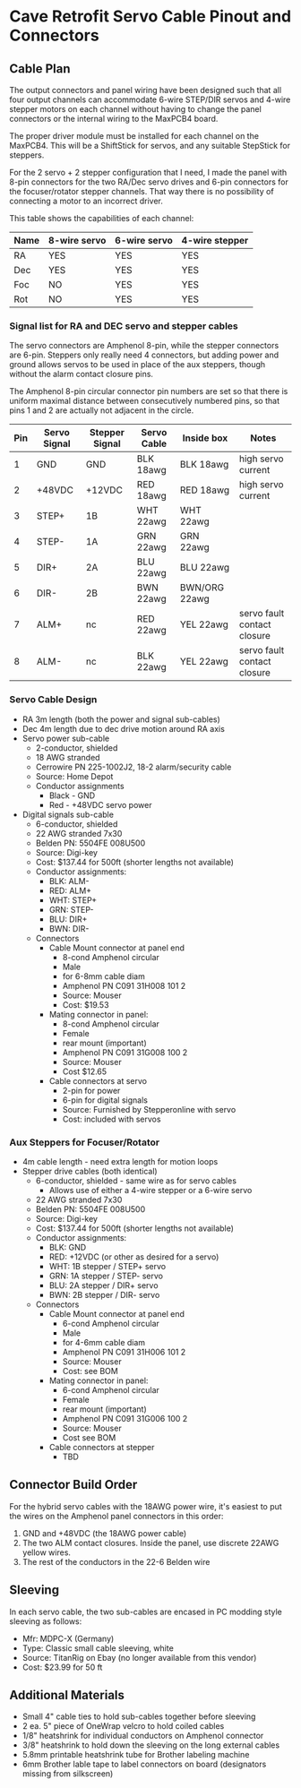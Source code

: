 # Cave Retrofit Servo Cable Pinout and Connectors

## Cable Plan

The output connectors and panel wiring have been designed such that all four
output channels can accommodate 6-wire STEP/DIR servos and 4-wire stepper
motors on each channel without having to change the panel connectors or
the internal wiring to the MaxPCB4 board.

The proper driver module must be installed for each channel on the MaxPCB4.
This will be a ShiftStick for servos, and any suitable StepStick for steppers.

For the 2 servo + 2 stepper configuration that I need, I made the panel
with 8-pin connectors for the two RA/Dec servo drives and 6-pin connectors for
the focuser/rotator stepper channels.  That way there is no possibility of connecting a
motor to an incorrect driver.

This table shows the capabilities of each channel:

| Name     | 8-wire servo | 6-wire servo | 4-wire stepper
| ---      | ---          | ---          | ---
| RA       | YES          | YES          | YES
| Dec      | YES          | YES          | YES
| Foc      | NO           | YES          | YES
| Rot      | NO           | YES          | YES

### Signal list for RA and DEC servo and stepper cables

The servo connectors are Amphenol 8-pin, while the stepper connectors are 6-pin.
Steppers only really need 4 connectors, but adding power and ground allows
servos to be used in place of the aux steppers, though without the alarm
contact closure pins.

The Amphenol 8-pin circular connector pin numbers are set so that there is 
uniform maximal distance between consecutively numbered pins, so that pins 1
and 2 are actually not adjacent in the circle.

| Pin  | Servo Signal   | Stepper Signal | Servo Cable  | Inside box    | Notes
| ---  | ---            | ---            | ---          | ---           | ---
|  1   | GND            | GND            | BLK 18awg    | BLK 18awg     | high servo current   
|  2   | +48VDC         | +12VDC         | RED 18awg    | RED 18awg     | high servo current 
|  3   | STEP+          | 1B             | WHT 22awg    | WHT 22awg
|  4   | STEP-          | 1A             | GRN 22awg    | GRN 22awg
|  5   | DIR+           | 2A             | BLU 22awg    | BLU 22awg
|  6   | DIR-           | 2B             | BWN 22awg    | BWN/ORG 22awg |
|  7   | ALM+           | nc             | RED 22awg    | YEL 22awg     | servo fault contact closure
|  8   | ALM-           | nc             | BLK 22awg    | YEL 22awg     | servo fault contact closure

### Servo Cable Design

*  RA 3m length (both the power and signal sub-cables)
*  Dec 4m length due to dec drive motion around RA axis
*  Servo power sub-cable
   *  2-conductor, shielded
   *  18 AWG stranded
   *  Cerrowire PN 225-1002J2, 18-2 alarm/security cable
   *  Source: Home Depot
   *  Conductor assignments
      * Black - GND
      * Red - +48VDC servo power
*  Digital signals sub-cable
   *  6-conductor, shielded
   *  22 AWG stranded 7x30
   *  Belden PN: 5504FE 008U500
   *  Source: Digi-key
   *  Cost: $137.44 for 500ft (shorter lengths not available)
   *  Conductor assignments:
      * BLK: ALM-
      * RED: ALM+
      * WHT: STEP+
      * GRN: STEP-
      * BLU: DIR+
      * BWN: DIR-
    * Connectors
       * Cable Mount connector at panel end
          * 8-cond Amphenol circular
          * Male
          * for 6-8mm cable diam
          * Amphenol PN C091 31H008 101 2
          * Source: Mouser
          * Cost: $19.53
       * Mating connector in panel:
          * 8-cond Amphenol circular
          * Female
          * rear mount (important)
          * Amphenol PN C091 31G008 100 2
          * Source: Mouser
          * Cost $12.65
       * Cable connectors at servo
          * 2-pin for power
          * 6-pin for digital signals
          * Source: Furnished by Stepperonline with servo
          * Cost: included with servos

### Aux Steppers for Focuser/Rotator

* 4m cable length - need extra length for motion loops
* Stepper drive cables (both identical)
   *  6-conductor, shielded - same wire as for servo cables
      *  Allows use of either a 4-wire stepper or a 6-wire servo
   *  22 AWG stranded 7x30
   *  Belden PN: 5504FE 008U500
   *  Source: Digi-key
   *  Cost: $137.44 for 500ft (shorter lengths not available)
   *  Conductor assignments:
      * BLK: GND
      * RED: +12VDC (or other as desired for a servo)
      * WHT: 1B stepper / STEP+ servo
      * GRN: 1A stepper / STEP- servo
      * BLU: 2A stepper / DIR+ servo
      * BWN: 2B stepper / DIR- servo
    * Connectors
       * Cable Mount connector at panel end
          * 6-cond Amphenol circular
          * Male
          * for 4-6mm cable diam
          * Amphenol PN C091 31H006 101 2
          * Source: Mouser
          * Cost: see BOM
       * Mating connector in panel:
          * 6-cond Amphenol circular
          * Female
          * rear mount (important)
          * Amphenol PN C091 31G006 100 2
          * Source: Mouser
          * Cost see BOM
       * Cable connectors at stepper
          * TBD


## Connector Build Order

For the hybrid servo cables with the 18AWG power wire, it's easiest to put the wires on the
Amphenol panel connectors in this order:

1.  GND and +48VDC (the 18AWG power cable)
1.  The two ALM contact closures.  Inside the panel, use discrete 22AWG yellow wires.
1.  The rest of the conductors in the 22-6 Belden wire

## Sleeving

In each servo cable, the two sub-cables are encased in PC modding style sleeving as follows:
* Mfr: MDPC-X (Germany)
* Type: Classic small cable sleeving, white
* Source: TitanRig on Ebay (no longer available from this vendor)
* Cost: $23.99 for 50 ft

## Additional Materials

* Small 4" cable ties to hold sub-cables together before sleeving
* 2 ea. 5" piece of OneWrap velcro to hold coiled cables
* 1/8" heatshrink for individual conductors on Amphenol connector
* 3/8" heatshrink to hold down the sleeving on the long external cables
* 5.8mm printable heatshrink tube for Brother labeling machine
* 6mm Brother lable tape to label connectors on board (designators missing from silkscreen)